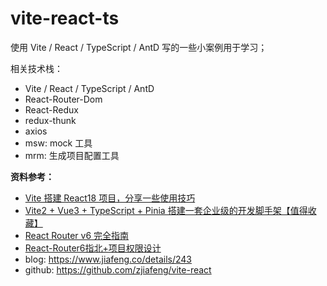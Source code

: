 # vite-react-ts

使用 Vite / React / TypeScript / AntD 写的一些小案例用于学习；


相关技术栈：

- Vite / React / TypeScript / AntD
- React-Router-Dom
- React-Redux
- redux-thunk
- axios
- msw: mock 工具
- mrm: 生成项目配置工具


**资料参考：**

- [Vite 搭建 React18 项目，分享一些使用技巧](https://juejin.cn/post/7182098358536765495)
- [Vite2 + Vue3 + TypeScript + Pinia 搭建一套企业级的开发脚手架【值得收藏】](https://juejin.cn/post/7036745610954801166#heading-14) 
- [React Router v6 完全指南](https://juejin.cn/post/7187199524903845946#heading-17)
- [React-Router6指北+项目权限设计](https://juejin.cn/post/7071086182116884487#heading-6) 
- blog: https://www.jiafeng.co/details/243
- github: https://github.com/zjiafeng/vite-react





